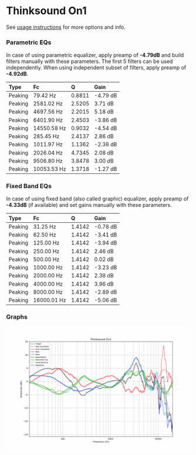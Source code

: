 # Thinksound On1
See [usage instructions](https://github.com/jaakkopasanen/AutoEq#usage) for more options and info.

### Parametric EQs
In case of using parametric equalizer, apply preamp of **-4.79dB** and build filters manually
with these parameters. The first 5 filters can be used independently.
When using independent subset of filters, apply preamp of **-4.92dB**.

| Type    | Fc          |      Q | Gain     |
|:--------|:------------|:-------|:---------|
| Peaking | 79.42 Hz    | 0.8811 | -4.79 dB |
| Peaking | 2581.02 Hz  | 2.5205 | 3.71 dB  |
| Peaking | 4697.56 Hz  | 2.2015 | 5.18 dB  |
| Peaking | 6401.90 Hz  | 2.4503 | -3.86 dB |
| Peaking | 14550.58 Hz | 0.9032 | -4.54 dB |
| Peaking | 285.45 Hz   | 2.4137 | 2.86 dB  |
| Peaking | 1011.97 Hz  | 1.1362 | -2.38 dB |
| Peaking | 2026.04 Hz  | 4.7345 | 2.08 dB  |
| Peaking | 9506.80 Hz  | 3.8478 | 3.00 dB  |
| Peaking | 10053.53 Hz | 1.3718 | -1.27 dB |

### Fixed Band EQs
In case of using fixed band (also called graphic) equalizer, apply preamp of **-4.33dB**
(if available) and set gains manually with these parameters.

| Type    | Fc          |      Q | Gain     |
|:--------|:------------|:-------|:---------|
| Peaking | 31.25 Hz    | 1.4142 | -0.78 dB |
| Peaking | 62.50 Hz    | 1.4142 | -3.41 dB |
| Peaking | 125.00 Hz   | 1.4142 | -3.94 dB |
| Peaking | 250.00 Hz   | 1.4142 | 2.46 dB  |
| Peaking | 500.00 Hz   | 1.4142 | 0.02 dB  |
| Peaking | 1000.00 Hz  | 1.4142 | -3.23 dB |
| Peaking | 2000.00 Hz  | 1.4142 | 2.38 dB  |
| Peaking | 4000.00 Hz  | 1.4142 | 3.96 dB  |
| Peaking | 8000.00 Hz  | 1.4142 | -2.89 dB |
| Peaking | 16000.01 Hz | 1.4142 | -5.06 dB |

### Graphs
![](./Thinksound%20On1.png)